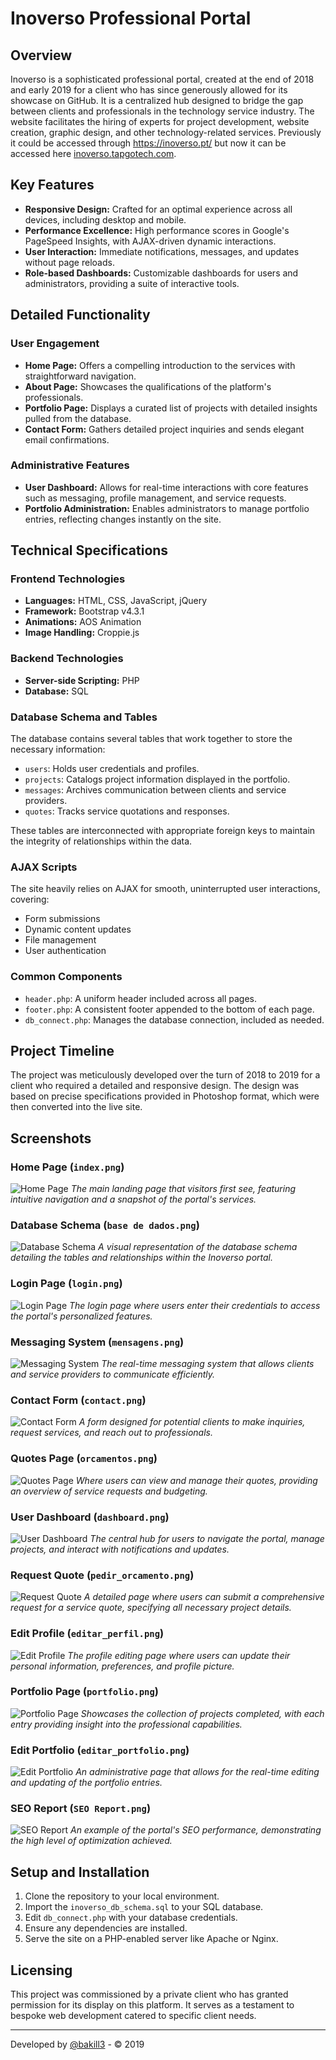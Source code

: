 # Inoverso Professional Portal

## Overview

Inoverso is a sophisticated professional portal, created at the end of 2018 and early 2019 for a client who has since generously allowed for its showcase on GitHub. It is a centralized hub designed to bridge the gap between clients and professionals in the technology service industry. The website facilitates the hiring of experts for project development, website creation, graphic design, and other technology-related services. Previously it could be accessed through https://inoverso.pt/ but now it can be accessed here [inoverso.tapgotech.com](https://inoverso.tapgotech.com/).

## Key Features

- **Responsive Design:** Crafted for an optimal experience across all devices, including desktop and mobile.
- **Performance Excellence:** High performance scores in Google's PageSpeed Insights, with AJAX-driven dynamic interactions.
- **User Interaction:** Immediate notifications, messages, and updates without page reloads.
- **Role-based Dashboards:** Customizable dashboards for users and administrators, providing a suite of interactive tools.

## Detailed Functionality

### User Engagement

- **Home Page:** Offers a compelling introduction to the services with straightforward navigation.
- **About Page:** Showcases the qualifications of the platform's professionals.
- **Portfolio Page:** Displays a curated list of projects with detailed insights pulled from the database.
- **Contact Form:** Gathers detailed project inquiries and sends elegant email confirmations.

### Administrative Features

- **User Dashboard:** Allows for real-time interactions with core features such as messaging, profile management, and service requests.
- **Portfolio Administration:** Enables administrators to manage portfolio entries, reflecting changes instantly on the site.

## Technical Specifications

### Frontend Technologies

- **Languages:** HTML, CSS, JavaScript, jQuery
- **Framework:** Bootstrap v4.3.1
- **Animations:** AOS Animation
- **Image Handling:** Croppie.js

### Backend Technologies

- **Server-side Scripting:** PHP
- **Database:** SQL

### Database Schema and Tables

The database contains several tables that work together to store the necessary information:

- `users`: Holds user credentials and profiles.
- `projects`: Catalogs project information displayed in the portfolio.
- `messages`: Archives communication between clients and service providers.
- `quotes`: Tracks service quotations and responses.

These tables are interconnected with appropriate foreign keys to maintain the integrity of relationships within the data.

### AJAX Scripts

The site heavily relies on AJAX for smooth, uninterrupted user interactions, covering:

- Form submissions
- Dynamic content updates
- File management
- User authentication

### Common Components

- `header.php`: A uniform header included across all pages.
- `footer.php`: A consistent footer appended to the bottom of each page.
- `db_connect.php`: Manages the database connection, included as needed.

## Project Timeline

The project was meticulously developed over the turn of 2018 to 2019 for a client who required a detailed and responsive design. The design was based on precise specifications provided in Photoshop format, which were then converted into the live site.

## Screenshots

### Home Page (`index.png`)
![Home Page](i9_pics/index.png)
*The main landing page that visitors first see, featuring intuitive navigation and a snapshot of the portal's services.*

### Database Schema (`base de dados.png`)
![Database Schema](i9_pics/base_de_dados.png)
*A visual representation of the database schema detailing the tables and relationships within the Inoverso portal.*

### Login Page (`login.png`)
![Login Page](i9_pics/login.png)
*The login page where users enter their credentials to access the portal's personalized features.*

### Messaging System (`mensagens.png`)
![Messaging System](i9_pics/mensagens.png)
*The real-time messaging system that allows clients and service providers to communicate efficiently.*

### Contact Form (`contact.png`)
![Contact Form](i9_pics/contact.png)
*A form designed for potential clients to make inquiries, request services, and reach out to professionals.*

### Quotes Page (`orcamentos.png`)
![Quotes Page](i9_pics/orcamentos.png)
*Where users can view and manage their quotes, providing an overview of service requests and budgeting.*

### User Dashboard (`dashboard.png`)
![User Dashboard](i9_pics/dashboard.png)
*The central hub for users to navigate the portal, manage projects, and interact with notifications and updates.*

### Request Quote (`pedir_orcamento.png`)
![Request Quote](i9_pics/pedir_orcamento.png)
*A detailed page where users can submit a comprehensive request for a service quote, specifying all necessary project details.*

### Edit Profile (`editar_perfil.png`)
![Edit Profile](i9_pics/editar_perfil.png)
*The profile editing page where users can update their personal information, preferences, and profile picture.*

### Portfolio Page (`portfolio.png`)
![Portfolio Page](i9_pics/portfolio.png)
*Showcases the collection of projects completed, with each entry providing insight into the professional capabilities.*

### Edit Portfolio (`editar_portfolio.png`)
![Edit Portfolio](i9_pics/editar_portfolio.png)
*An administrative page that allows for the real-time editing and updating of the portfolio entries.*

### SEO Report (`SEO Report.png`)
![SEO Report](i9_pics/SEO_Report.png)
*An example of the portal's SEO performance, demonstrating the high level of optimization achieved.*

## Setup and Installation

1. Clone the repository to your local environment.
2. Import the `inoverso_db_schema.sql` to your SQL database.
3. Edit `db_connect.php` with your database credentials.
4. Ensure any dependencies are installed.
5. Serve the site on a PHP-enabled server like Apache or Nginx.

## Licensing

This project was commissioned by a private client who has granted permission for its display on this platform. It serves as a testament to bespoke web development catered to specific client needs.

---

Developed by [@bakill3](https://github.com/bakill3) - © 2019
